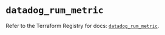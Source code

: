 # `datadog_rum_metric`

Refer to the Terraform Registry for docs: [`datadog_rum_metric`](https://registry.terraform.io/providers/datadog/datadog/3.55.0/docs/resources/rum_metric).
